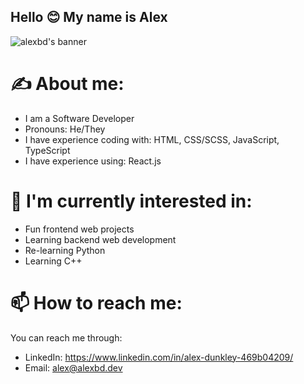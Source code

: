 ## Hello 😊 My name is Alex

![alexbd's banner](https://github.com/devalexbd/devalexbd/blob/main/github_profile_banner.gif?raw=true)

# ✍ About me:
 - I am a Software Developer
 - Pronouns: He/They
 - I have experience coding with: HTML, CSS/SCSS, JavaScript, TypeScript
 - I have experience using: React.js

# 🤔 I'm currently interested in:
 - Fun frontend web projects
 - Learning backend web development
 - Re-learning Python
 - Learning C++

# 📫 How to reach me:
You can reach me through:
 - LinkedIn: https://www.linkedin.com/in/alex-dunkley-469b04209/
 - Email: alex@alexbd.dev

<!--
**devalexbd/devalexbd** is a ✨ _special_ ✨ repository because its `README.md` (this file) appears on your GitHub profile.

Here are some ideas to get you started:

- 🔭 I’m currently working on ...
- 🌱 I’m currently learning ...
- 👯 I’m looking to collaborate on ...
- 🤔 I’m looking for help with ...
- 💬 Ask me about ...
- 📫 How to reach me: ...
- 😄 Pronouns: ...
- ⚡ Fun fact: ...
-->
